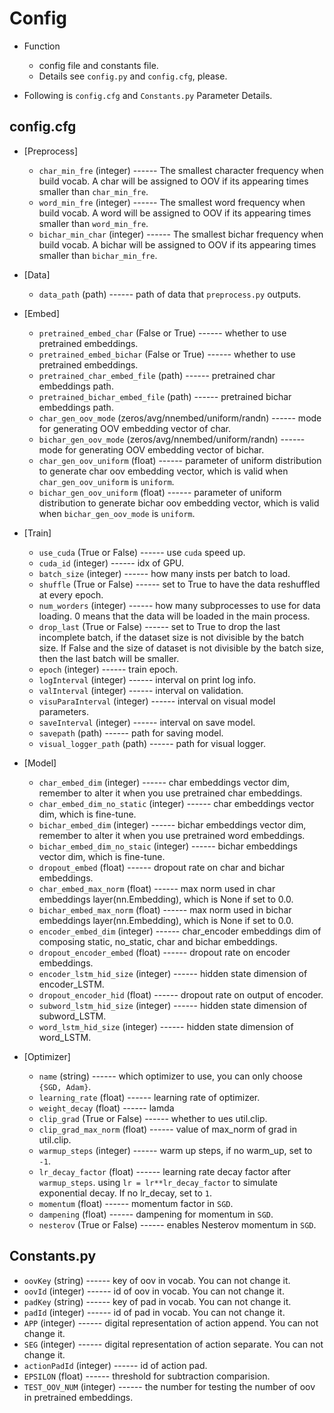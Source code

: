 # Config

- Function
  - config file and constants file.
  - Details see `config.py` and `config.cfg`, please.
  
- Following is `config.cfg` and `Constants.py` Parameter Details.

## config.cfg
- [Preprocess]
  - `char_min_fre` (integer) ------ The smallest character frequency when build vocab. A char will be assigned to OOV if its
  appearing times smaller than `char_min_fre`.
  - `word_min_fre` (integer) ------ The smallest word frequency when build vocab. A word will be assigned to OOV if its
  appearing times smaller than `word_min_fre`.
  - `bichar_min_char` (integer) ------ The smallest bichar frequency when build vocab. A bichar will be assigned to OOV if its
  appearing times smaller than `bichar_min_fre`.
  
- [Data]
  - `data_path` (path) ------ path of data that `preprocess.py` outputs.
  
- [Embed]
  - `pretrained_embed_char` (False or True) ------ whether to use pretrained embeddings.
  - `pretrained_embed_bichar` (False or True) ------ whether to use pretrained embeddings.
  - `pretrained_char_embed_file` (path) ------ pretrained char embeddings path.
  - `pretrained_bichar_embed_file` (path) ------ pretrained bichar embeddings path.
  - `char_gen_oov_mode` (zeros/avg/nnembed/uniform/randn) ------ mode for generating OOV embedding vector of char.
  - `bichar_gen_oov_mode` (zeros/avg/nnembed/uniform/randn) ------ mode for generating OOV embedding vector of bichar.
  - `char_gen_oov_uniform` (float) ------ parameter of uniform distribution to generate char oov embedding vector, which
  is valid when `char_gen_oov_uniform` is `uniform`.
  - `bichar_gen_oov_uniform` (float) ------ parameter of uniform distribution to generate bichar oov embedding vector, which
  is valid when `bichar_gen_oov_mode` is `uniform`.

- [Train]
  - `use_cuda` (True or False) ------ use `cuda` speed up.
  - `cuda_id` (integer) ------ idx of GPU.
  - `batch_size` (integer) ------ how many insts per batch to load.
  - `shuffle` (True or False) ------ set to True to have the data reshuffled at every epoch.
  - `num_worders` (integer) ------ how many subprocesses to use for data loading. 0 means that the data will be loaded 
  in the main process.
  - `drop_last` (True or False) ------ set to True to drop the last incomplete batch, if the dataset size is not divisible by the batch size. 
  If False and the size of dataset is not divisible by the batch size, then the last batch will be smaller. 
  - `epoch` (integer) ------ train epoch.
  - `logInterval` (integer) ------ interval on print log info.
  - `valInterval` (integer) ------ interval on validation.
  - `visuParaInterval` (integer) ------ interval on visual model parameters.
  - `saveInterval` (integer) ------ interval on save model.
  - `savepath` (path) ------ path for saving model.
  - `visual_logger_path` (path) ------ path for visual logger.

- [Model]
  - `char_embed_dim` (integer) ------ char embeddings vector dim, remember to alter it when you use pretrained char embeddings.
  - `char_embed_dim_no_static` (integer) ------ char embeddings vector dim, which is fine-tune.
  - `bichar_embed_dim` (integer) ------ bichar embeddings vector dim, remember to alter it when you use pretrained word embeddings.
  - `bichar_embed_dim_no_staic` (integer) ------ bichar embeddings vector dim, which is fine-tune.
  - `dropout_embed` (float) ------ dropout rate on char and bichar embeddings.
  - `char_embed_max_norm` (float) ------ max norm used in char embeddings layer(nn.Embedding), which is None if set to 0.0.
  - `bichar_embed_max_norm` (float) ------ max norm used in bichar embeddings layer(nn.Embedding), which is None if set to 0.0.
  - `encoder_embed_dim` (integer) ------ char_encoder embeddings dim of composing static, no_static, char and bichar embeddings.
  - `dropout_encoder_embed` (float) ------ dropout rate on encoder embeddings.
  - `encoder_lstm_hid_size` (integer) ------ hidden state dimension of encoder_LSTM.
  - `dropout_encoder_hid` (float) ------ dropout rate on output of encoder.
  - `subword_lstm_hid_size` (integer) ------ hidden state dimension of subword_LSTM.
  - `word_lstm_hid_size` (integer) ------ hidden state dimension of word_LSTM.

- [Optimizer]
  - `name` (string) ------ which optimizer to use, you can only choose `{SGD, Adam}`.
  - `learning_rate` (float) ------ learning rate of optimizer.
  - `weight_decay` (float) ------ lamda
  - `clip_grad` (True or False) ------ whether to ues util.clip.
  - `clip_grad_max_norm` (float) ------ value of max_norm of grad in util.clip.
  - `warmup_steps` (integer) ------ warm up steps, if no warm_up, set to `-1`.
  - `lr_decay_factor` (float) ------ learning rate decay factor after `warmup_steps`. using `lr = lr**lr_decay_factor` to simulate exponential decay. If no lr_decay, set to `1`.
  - `momentum` (float) ------  momentum factor in `SGD`.
  - `dampening` (float) ------ dampening for momentum in `SGD`.
  - `nesterov` (True or False) ------ enables Nesterov momentum in `SGD`.

  
## Constants.py
- `oovKey` (string) ------ key of oov in vocab. You can not change it.
- `oovId` (integer) ------ id of oov in vocab. You can not change it.
- `padKey` (string) ------ key of pad in vocab. You can not change it.
- `padId` (integer) ------ id of pad in vocab. You can not change it.
- `APP` (integer) ------ digital representation of action append. You can not change it.
- `SEG` (integer) ------ digital representation of action separate. You can not change it.
- `actionPadId` (integer) ------ id of action pad.
- `EPSILON` (float) ------ threshold for subtraction comparision.
- `TEST_OOV_NUM` (integer) ------ the number for testing the number of oov in pretrained embeddings.